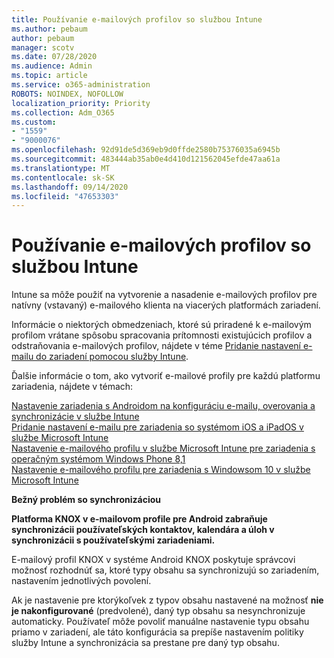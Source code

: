 ```yaml
---
title: Používanie e-mailových profilov so službou Intune
ms.author: pebaum
author: pebaum
manager: scotv
ms.date: 07/28/2020
ms.audience: Admin
ms.topic: article
ms.service: o365-administration
ROBOTS: NOINDEX, NOFOLLOW
localization_priority: Priority
ms.collection: Adm_O365
ms.custom:
- "1559"
- "9000076"
ms.openlocfilehash: 92d91de5d369eb9d0ffde2580b75376035a6945b
ms.sourcegitcommit: 483444ab35ab0e4d410d121562045efde47aa61a
ms.translationtype: MT
ms.contentlocale: sk-SK
ms.lasthandoff: 09/14/2020
ms.locfileid: "47653303"
---
```

# <a name="using-email-profiles-with-intune"></a>Používanie e-mailových profilov so službou Intune

Intune sa môže použiť na vytvorenie a nasadenie e-mailových profilov pre natívny (vstavaný) e-mailového klienta na viacerých platformách zariadení.

Informácie o niektorých obmedzeniach, ktoré sú priradené k e-mailovým profilom vrátane spôsobu spracovania prítomnosti existujúcich profilov a odstraňovania e-mailových profilov, nájdete v téme [Pridanie nastavení e-mailu do zariadení pomocou služby Intune](https://docs.microsoft.com/intune/email-settings-configure).

Ďalšie informácie o tom, ako vytvoriť e-mailové profily pre každú platformu zariadenia, nájdete v témach:

[Nastavenie zariadenia s Androidom na konfiguráciu e-mailu, overovania a synchronizácie v službe Intune](https://docs.microsoft.com/intune/email-settings-android)  
[Pridanie nastavení e-mailu pre zariadenia so systémom iOS a iPadOS v službe Microsoft Intune](https://docs.microsoft.com/intune/email-settings-ios)  
[Nastavenie e-mailového profilu v službe Microsoft Intune pre zariadenia s operačným systémom Windows Phone 8,1](https://docs.microsoft.com/intune/email-settings-windows-phone-8-1)  
[Nastavenie e-mailového profilu pre zariadenia s Windowsom 10 v službe Microsoft Intune](https://docs.microsoft.com/intune/email-settings-windows-10)

**Bežný problém so synchronizáciou**

**Platforma KNOX v e-mailovom profile pre Android zabraňuje synchronizácii používateľských kontaktov, kalendára a úloh v synchronizácii s používateľskými zariadeniami.**

E-mailový profil KNOX v systéme Android KNOX poskytuje správcovi možnosť rozhodnúť sa, ktoré typy obsahu sa synchronizujú so zariadením, nastavením jednotlivých povolení.

Ak je nastavenie pre ktorýkoľvek z typov obsahu nastavené na možnosť **nie je nakonfigurované** (predvolené), daný typ obsahu sa nesynchronizuje automaticky. Používateľ môže povoliť manuálne nastavenie typu obsahu priamo v zariadení, ale táto konfigurácia sa prepíše nastavením politiky služby Intune a synchronizácia sa prestane pre daný typ obsahu.

